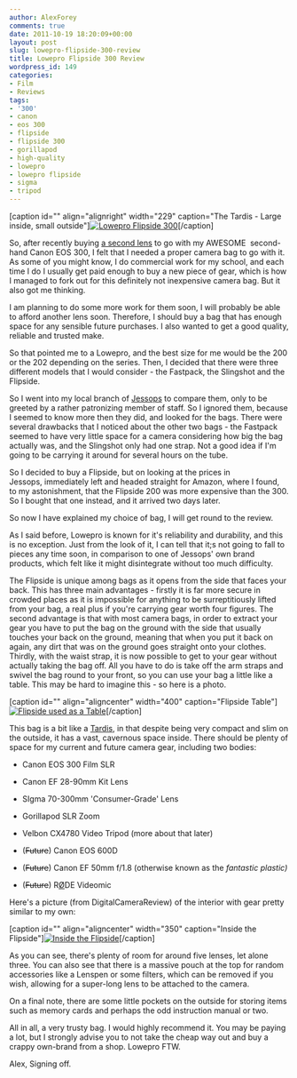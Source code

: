 ```yaml
---
author: AlexForey
comments: true
date: 2011-10-19 18:20:09+00:00
layout: post
slug: lowepro-flipside-300-review
title: Lowepro Flipside 300 Review
wordpress_id: 149
categories:
- Film
- Reviews
tags:
- '300'
- canon
- eos 300
- flipside
- flipside 300
- gorillapod
- high-quality
- lowepro
- lowepro flipside
- sigma
- tripod
---
```


[caption id="" align="alignright" width="229" caption="The Tardis - Large inside, small outside"][![Lowepro Flipside 300](http://www.jessops.com/ce-images/PRODUCT/PRODUCT_ENLARGED/ALOWEBC105127047.jpg)](http://www.amazon.co.uk/Lowepro-Flipside-300-Photo-Backpack/dp/B000YA33DC/ref=sr_1_2?ie=UTF8&qid=1319046253&sr=8-2)[/caption]

So, after recently buying [a second lens](http://filmandstuff.co.uk/2011/10/lens-review/) to go with my AWESOME  second-hand Canon EOS 300, I felt that I needed a proper camera bag to go with it. As some of you might know, I do commercial work for my school, and each time I do I usually get paid enough to buy a new piece of gear, which is how I managed to fork out for this definitely not inexpensive camera bag. But it also got me thinking.

I am planning to do some more work for them soon, I will probably be able to afford another lens soon. Therefore, I should buy a bag that has enough space for any sensible future purchases. I also wanted to get a good quality, reliable and trusted make.

So that pointed me to a Lowepro, and the best size for me would be the 200 or the 202 depending on the series. Then, I decided that there were three different models that I would consider - the Fastpack, the Slingshot and the Flipside.

So I went into my local branch of [Jessops](http://jessops.com) to compare them, only to be greeted by a rather patronizing member of staff. So I ignored them, because I seemed to know more then they did, and looked for the bags. There were several drawbacks that I noticed about the other two bags - the Fastpack seemed to have very little space for a camera considering how big the bag actually was, and the Slingshot only had one strap. Not a good idea if I'm going to be carrying it around for several hours on the tube.

So I decided to buy a Flipside, but on looking at the prices in Jessops, immediately left and headed straight for Amazon, where I found, to my astonishment, that the Flipside 200 was more expensive than the 300. So I bought that one instead, and it arrived two days later.

So now I have explained my choice of bag, I will get round to the review.

As I said before, Lowepro is known for it's reliability and durability, and this is no exception. Just from the look of it, I can tell that it;s not going to fall to pieces any time soon, in comparison to one of Jessops' own brand products, which felt like it might disintegrate without too much difficulty.

The Flipside is unique among bags as it opens from the side that faces your back. This has three main advantages - firstly it is far more secure in crowded places as it is impossible for anything to be surreptitiously lifted from your bag, a real plus if you're carrying gear worth four figures. The second advantage is that with most camera bags, in order to extract your gear you have to put the bag on the ground with the side that usually touches your back on the ground, meaning that when you put it back on again, any dirt that was on the ground goes straight onto your clothes. Thirdly, with the waist strap, it is now possible to get to your gear without actually taking the bag off. All you have to do is take off the arm straps and swivel the bag round to your front, so you can use your bag a little like a table. This may be hard to imagine this - so here is a photo.

[caption id="" align="aligncenter" width="400" caption="Flipside Table"][![Flipside used as a Table](http://www.dkamera.de/media/bilder/news/2007/071121_flipside_2_k.jpg)](http://www.dkamera.de/media/bilder/news/2007/071121_flipside_2_k.jpg)[/caption]

This bag is a bit like a [Tardis](http://en.wikipedia.org/wiki/TARDIS), in that despite being very compact and slim on the outside, it has a vast, cavernous space inside. There should be plenty of space for my current and future camera gear, including two bodies:



	
  * Canon EOS 300 Film SLR

	
  * Canon EF 28-90mm Kit Lens

	
  * SIgma 70-300mm 'Consumer-Grade' Lens

	
  * Gorillapod SLR Zoom

	
  * Velbon CX4780 Video Tripod (more about that later)

	
  * (<del>Future</del>) Canon EOS 600D

	
  * (<del>Future</del>) Canon EF 50mm f/1.8 (otherwise known as the _fantastic plastic)_

	
  * (<del>Future</del>) R[Ø](http://www.google.co.uk/url?sa=t&source=web&cd=1&ved=0CDcQFjAA&url=http%3A%2F%2Fwww.rodemic.com%2F&ei=eQ-fTsbXGsOQ4gTd8qSYCQ&usg=AFQjCNGYmD9vWSEMPUNoPcE2y2AJi1czJA&sig2=rlw-lt07SopBIem9Tp5PeQ)DE Videomic




Here's a picture (from DigitalCameraReview) of the interior with gear pretty similar to my own:






[caption id="" align="aligncenter" width="350" caption="Inside the Flipside"][![Inside the Flipside](http://www.digitalcamerareview.com/assets/14887.jpg)](http://www.digitalcamerareview.com/assets/14887.jpg)[/caption]

As you can see, there's plenty of room for around five lenses, let alone three. You can also see that there is a massive pouch at the top for random accessories like a Lenspen or some filters, which can be removed if you wish, allowing for a super-long lens to be attached to the camera.






On a final note, there are some little pockets on the outside for storing items such as memory cards and perhaps the odd instruction manual or two.




All in all, a very trusty bag. I would highly recommend it. You may be paying a lot, but I strongly advise you to not take the cheap way out and buy a crappy own-brand from a shop. Lowepro FTW.




Alex, Signing off.

